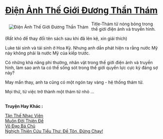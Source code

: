 <a href="https://truyenwiki.net/dien-anh-the-gioi-duong-than-tham.35194/" title="Điện Ảnh Thế Giới Đương Thần Thám"><h1>Điện Ảnh Thế Giới Đương Thần Thám</h1></a><div style="display:table"><img align="right" style="float: left; padding: 10px;" src="https://truyenwiki.net/a/img/str/src/35194.jpg" alt="Điện Ảnh Thế Giới Đương Thần Thám">Title-Thám tử nóng bỏng trong thế giới điện ảnh và truyền hình.<p></p> (Rất khó để thay đổi tên sách sau khi đã lên kệ, xin giải thích)<p></p> Luke tái sinh và tái sinh ở Hoa Kỳ. Nhưng anh dần phát hiện ra rằng nước Mỹ này không phải là nước Mỹ của kiếp trước.<p></p> Có những khả năng phi thường, nhân vật trong thế giới điện ảnh và truyền hình, làm sao anh ta có thể sống sót trong thế giới quyền lực cực kỳ đáng sợ này?<p></p> May mắn thay, anh ta cũng có một ngón tay vàng - hệ thống thám tử.<p></p> Mọi thứ, từ việc trở thành một thám tử nhỏ ...</div><p><br><b>Truyện Hay Khác :</b></p><a href="https://truyenwiki.net/tan-the-nhac-vien.36658/" alt="Tận Thế Nhạc Viên">Tận Thế Nhạc Viên</a><br/><a href="https://sangtacviet.wordpress.com/2020/10/22/muon-doi-thien-de/" alt="Muôn Đời Thiên Đế">Muôn Đời Thiên Đế</a><br/><a href="https://sangtacviet.wordpress.com/2020/10/22/vo-dao-ba-chu/" alt="Võ Đạo Bá Chủ">Võ Đạo Bá Chủ</a><br/><a href="https://sangtacviet.wordpress.com/2020/10/22/nghich-thien-cuu-tieu-thu-de-ton-dung-chay/" alt="Nghịch Thiên Cửu Tiểu Thư: Đế Tôn, Đừng Chạy!">Nghịch Thiên Cửu Tiểu Thư: Đế Tôn, Đừng Chạy!</a><br/>